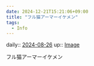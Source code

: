 ```yaml
---
date: 2024-12-21T15:21:06+09:00
title: "フル猫アーマーイケメン"
tags:
  - Info
---
```


daily:: [2024-08-26](/Daily_Note/2024-08-26.md)
up:: [Image](../Bar/Novel/Topics/Image.md)

フル猫アーマーイケメン